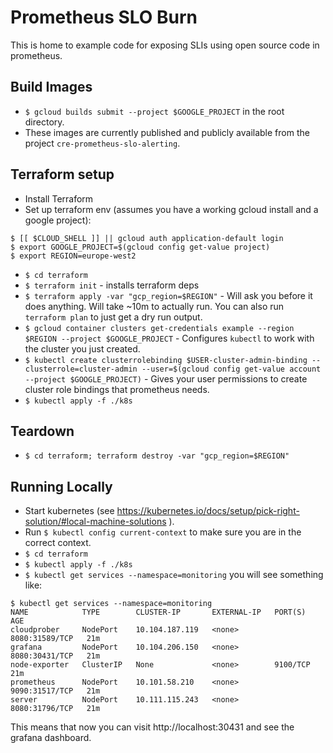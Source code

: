 # Prometheus SLO Burn

This is home to example code for exposing SLIs using open source code in prometheus.

## Build Images

-   `$ gcloud builds submit --project $GOOGLE_PROJECT` in the root directory.
-   These images are currently published and publicly available from the project
    `cre-prometheus-slo-alerting`.

## Terraform setup

 - Install Terraform
 - Set up terraform env (assumes you have a working gcloud install and a google project):

```
$ [[ $CLOUD_SHELL ]] || gcloud auth application-default login
$ export GOOGLE_PROJECT=$(gcloud config get-value project)
$ export REGION=europe-west2
```

-   `$ cd terraform`
-   `$ terraform init` - installs terraform deps
-   `$ terraform apply -var "gcp_region=$REGION"` - Will ask you before it does
    anything. Will take ~10m to actually run. You can also run `terraform plan`
    to just get a dry run output.
-   `$ gcloud container clusters get-credentials example --region $REGION
    --project $GOOGLE_PROJECT` - Configures `kubectl` to work with the cluster
    you just created.
-   `$ kubectl create clusterrolebinding $USER-cluster-admin-binding
    --clusterrole=cluster-admin --user=$(gcloud config get-value account
    --project $GOOGLE_PROJECT)` - Gives your user permissions to create cluster
    role bindings that prometheus needs.
-   `$ kubectl apply -f ./k8s`

## Teardown

-   `$ cd terraform; terraform destroy -var "gcp_region=$REGION"`

## Running Locally

-   Start kubernetes (see
    https://kubernetes.io/docs/setup/pick-right-solution/#local-machine-solutions
    ).
-   Run `$ kubectl config current-context` to make sure you are in the correct
    context.
-   `$ cd terraform`
-   `$ kubectl apply -f ./k8s`
-   `$ kubectl get services --namespace=monitoring` you will see something like:

```
$ kubectl get services --namespace=monitoring
NAME            TYPE        CLUSTER-IP       EXTERNAL-IP   PORT(S)          AGE
cloudprober     NodePort    10.104.187.119   <none>        8080:31589/TCP   21m
grafana         NodePort    10.104.206.150   <none>        8080:30431/TCP   21m
node-exporter   ClusterIP   None             <none>        9100/TCP         21m
prometheus      NodePort    10.101.58.210    <none>        9090:31517/TCP   21m
server          NodePort    10.111.115.243   <none>        8080:31796/TCP   21m
```

This means that now you can visit http://localhost:30431 and see the grafana
dashboard.
